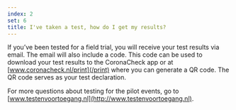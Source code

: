 ```yaml
---
index: 2
set: 6
title: I've taken a test, how do I get my results? 
---
```

If you’ve been tested for a field trial, you will receive your test results via email.
The email will also include a code. This code can be used to download your test results to the CoronaCheck app or at [www.coronacheck.nl/print](/print) where you can generate a QR code. The QR code serves as your test declaration. 

For more questions about testing for the pilot events, go to [www.testenvoortoegang.nl](http://www.testenvoortoegang.nl). 

